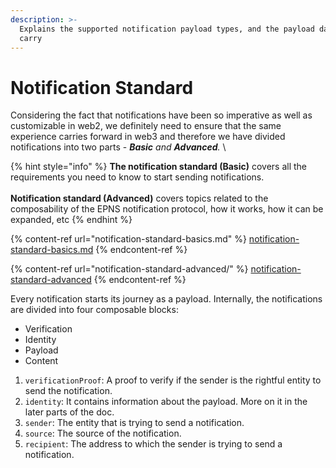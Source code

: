 ```yaml
---
description: >-
  Explains the supported notification payload types, and the payload data they
  carry
---
```


# Notification Standard

Considering the fact that notifications have been so imperative as well as customizable in web2, we definitely need to ensure that the same experience carries forward in web3 and therefore we have divided notifications into two parts - _**Basic** and **Advanced**._ \


{% hint style="info" %}
**The notification standard (Basic)** covers all the requirements you need to know to start sending notifications.\
\
**Notification standard (Advanced)** covers topics related to the composability of the EPNS notification protocol, how it works, how it can be expanded, etc
{% endhint %}

{% content-ref url="notification-standard-basics.md" %}
[notification-standard-basics.md](notification-standard-basics.md)
{% endcontent-ref %}

{% content-ref url="notification-standard-advanced/" %}
[notification-standard-advanced](notification-standard-advanced/)
{% endcontent-ref %}



Every notification starts its journey as a payload. Internally, the notifications are divided into four composable blocks:

* Verification
* Identity
* Payload
* Content

1. `verificationProof`: A proof to verify if the sender is the rightful entity to send the notification.
2. `identity`: It contains information about the payload. More on it in the later parts of the doc.
3. `sender`: The entity that is trying to send a notification.
4. `source`: The source of the notification.
5. `recipient`: The address to which the sender is trying to send a notification.
